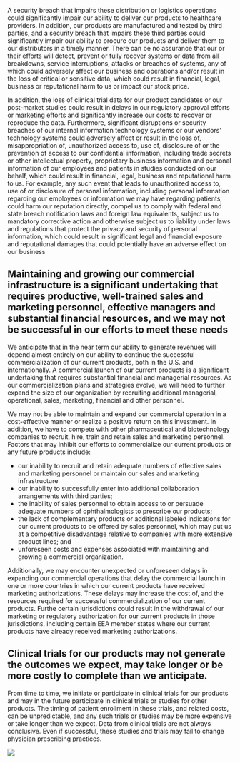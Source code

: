 A security breach that impairs these distribution or logistics operations could significantly impair our ability to deliver our products to healthcare providers. In addition, our products are manufactured and tested by third parties, and a security breach that impairs these third parties could significantly impair our ability to procure our products and deliver them to our distributors in a timely manner. There can be no assurance that our or their efforts will detect, prevent or fully recover systems or data from all breakdowns, service interruptions, attacks or breaches of systems, any of which could adversely affect our business and operations and/or result in the loss of critical or sensitive data, which could result in financial, legal, business or reputational harm to us or impact our stock price.

In addition, the loss of clinical trial data for our product candidates or our post-market studies could result in delays in our regulatory approval efforts or marketing efforts and significantly increase our costs to recover or reproduce the data. Furthermore, significant disruptions or security breaches of our internal information technology systems or our vendors' technology systems could adversely affect or result in the loss of, misappropriation of, unauthorized access to, use of, disclosure of or the prevention of access to our confidential information, including trade secrets or other intellectual property, proprietary business information and personal information of our employees and patients in studies conducted on our behalf, which could result in financial, legal, business and reputational harm to us. For example, any such event that leads to unauthorized access to, use of or disclosure of personal information, including personal information regarding our employees or information we may have regarding patients, could harm our reputation directly, compel us to comply with federal and state breach notification laws and foreign law equivalents, subject us to mandatory corrective action and otherwise subject us to liability under laws and regulations that protect the privacy and security of personal information, which could result in significant legal and financial exposure and reputational damages that could potentially have an adverse effect on our business

## Maintaining and growing our commercial infrastructure is a significant undertaking that requires productive, well-trained sales and marketing personnel, effective managers and substantial financial resources, and we may not be successful in our efforts to meet these needs

We anticipate that in the near term our ability to generate revenues will depend almost entirely on our ability to continue the successful commercialization of our current products, both in the U.S. and internationally. A commercial launch of our current products is a significant undertaking that requires substantial financial and managerial resources. As our commercialization plans and strategies evolve, we will need to further expand the size of our organization by recruiting additional managerial, operational, sales, marketing, financial and other personnel.

We may not be able to maintain and expand our commercial operation in a cost-effective manner or realize a positive return on this investment. In addition, we have to compete with other pharmaceutical and biotechnology companies to recruit, hire, train and retain sales and marketing personnel. Factors that may inhibit our efforts to commercialize our current products or any future products include:

- our inability to recruit and retain adequate numbers of effective sales and marketing personnel or maintain our sales and marketing infrastructure
- our inability to successfully enter into additional collaboration arrangements with third parties;
- the inability of sales personnel to obtain access to or persuade adequate numbers of ophthalmologists to prescribe our products;
- the lack of complementary products or additional labeled indications for our current products to be offered by sales personnel, which may put us at a competitive disadvantage relative to companies with more extensive product lines; and
- unforeseen costs and expenses associated with maintaining and growing a commercial organization.

Additionally, we may encounter unexpected or unforeseen delays in expanding our commercial operations that delay the commercial launch in one or more countries in which our current products have received marketing authorizations. These delays may increase the cost of, and the resources required for successful commercialization of our current products. Furthe certain jurisdictions could result in the withdrawal of our marketing or regulatory authorization for our current products in those jurisdictions, including certain EEA member states where our current products have already received marketing authorizations.

## Clinical trials for our products may not generate the outcomes we expect, may take longer or be more costly to complete than we anticipate.

From time to time, we initiate or participate in clinical trials for our products and may in the future participate in clinical trials or studies for other products. The timing of patient enrollment in these trials, and related costs, can be unpredictable, and any such trials or studies may be more expensive or take longer than we expect. Data from clinical trials are not always conclusive. Even if successful, these studies and trials may fail to change physician prescribing practices.

![](_page_0_Picture_14.jpeg)